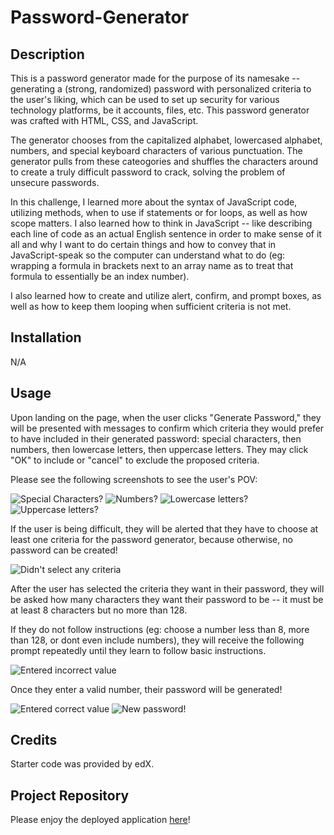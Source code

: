 # Password-Generator

## Description

This is a password generator made for the purpose of its namesake -- generating a (strong, randomized) password with personalized criteria to the user's liking, which can be used to set up security for various technology platforms, be it accounts, files, etc. This password generator was crafted with HTML, CSS, and JavaScript.

The generator chooses from the capitalized alphabet, lowercased alphabet, numbers, and special keyboard characters of various punctuation. The generator pulls from these cateogories and shuffles the characters around to create a truly difficult password to crack, solving the problem of unsecure passwords.

In this challenge, I learned more about the syntax of JavaScript code, utilizing methods, when to use if statements or for loops, as well as how scope matters. I also learned how to think in JavaScript -- like describing each line of code as an actual English sentence in order to make sense of it all and why I want to do certain things and how to convey that in JavaScript-speak so the computer can understand what to do (eg: wrapping a formula in brackets next to an array name as to treat that formula to essentially be an index number).

I also learned how to create and utilize alert, confirm, and prompt boxes, as well as how to keep them looping when sufficient criteria is not met.

## Installation

N/A

## Usage

Upon landing on the page, when the user clicks "Generate Password," they will be presented with messages to confirm which criteria they would prefer to have included in their generated password: special characters, then numbers, then lowercase letters, then uppercase letters. They may click "OK" to include or "cancel" to exclude the proposed criteria.

Please see the following screenshots to see the user's POV:

![Special Characters?](assets/images/spec.png)
![Numbers?](assets/images/num.png)
![Lowercase letters?](assets/images/low.png)
![Uppercase letters?](assets/images/upp.png)

If the user is being difficult, they will be alerted that they have to choose at least one criteria for the password generator, because otherwise, no password can be created!

![Didn't select any criteria](assets/images/noselect.png)

After the user has selected the criteria they want in their password, they will be asked how many characters they want their password to be -- it must be at least 8 characters but no more than 128.

If they do not follow instructions (eg: choose a number less than 8, more than 128, or dont even include numbers), they will receive the following prompt repeatedly until they learn to follow basic instructions.

![Entered incorrect value](assets/images/incorrectvalue.png)

Once they enter a valid number, their password will be generated!

![Entered correct value](assets/images/correctvalue.png)
![New password!](assets/images/generatedpw.png)


## Credits

Starter code was provided by edX.

## Project Repository

Please enjoy the deployed application [here](https://mintyry.github.io/pw-generator/)!